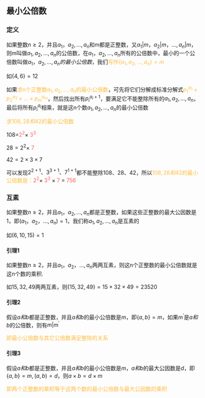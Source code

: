 ## 最小公倍数

### 定义

如果整数$n\geq 2$，并且$a_1，a_2,...,a_n$和m都是正整数，又$a_1|m，a_2|m，...,a_n|m$，则m叫做$a_1,a_2,...,a_n$的公倍数，在$a_1，a_2,...,a_n$所有的公倍数中，最小的一个公倍数叫做$a_1，a_2,...,a_n的最小公倍数$，我们<font color="#FDBC40">写作$\{a_1,a_2,...,a_n\}=m$</font>

如$\{4,6\}=12$

如果<font color="#FDBC40">求n个正整数$a_1,a_2,...,a_n$的最小公倍数</font>，可先将它们分解成标准分解式<font color="#FDBC40">$p_1^{a_1} \times p_2^{a_2} \times ... \times p_m^{a_m}$</font>，然后找出所有$p_i^{a_i+1}$，要满足它不能整除所有的$a_1,a_2,...,a_n$，最后将所有$p_i^{a_i}$相乘，就是这n个数$a_1,a_2,...,a_n$的最小公倍数

<font color="#FDBC40">求$108,28和42$的最小公倍数</font>

$108=$<font color="#FC605C">$2^2$</font>$\times$ <font color="#FC605C">$3^3$</font>

$28=2^2\times$ <font color="#FC605C">$7$</font>

$42=2\times 3 \times 7$

可以发现$2^{2+1}、3^{3+1}、7^{1+1}$都不能整除$108、28、42$，所以<font color="#FDBC40">$108,28和42$的最小公倍数是：</font><font color="#FC605C">$2^2$</font>$\times$ <font color="#FC605C">$3^3$</font> $\times$ <font color="#FC605C">$7$</font> = <font color="#FC605C">$756$</font>

 ### 互素

如果整数$n\geq 2$，并且$a_1，a_2,...,a_n$都是正整数，如果这些正整数的最大公因数是1，即$(a_1，a_2，...,a_n)=1$，我们称$a_1,a_2,...,a_n$是互素的

如$(6, 10, 15)=1$

#### 引理1

如果整数$n\geq 2$，并且$a_1，a_2，...,a_n$两两互素，则这n个正整数的最小公倍数就是这n个数的乘积.

如$15,32,49$两两互素，则$\{15,32,49\}=15 \times 32 \times 49 = 23520$

#### 引理2

假设$a和b$都是正整数，并且$a和b$的最小公倍数是$m$，即$\{a,b\}=m$，如果$m^{'}$是$a和b$的公倍数，则有$m|m^{'}$

<font color="#FDBC40">即最小公倍数与其它公倍数满足整除的关系</font>

#### 引理3

假设$a和b$都是正整数，并且$a和b$的最小公倍数是$m$，$a和b$的最大公因数是$d$，即$\{a,b\}=m,(a,b)=d$，则$a\times b = d\times m$

<font color="#FDBC40">即两个正整数的乘积等于这两个数的最小公倍数与最大公因数的乘积</font>





